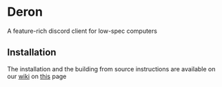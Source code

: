 # Deron
A feature-rich discord client for low-spec computers

## Installation
The installation and the building from source instructions are available on our [wiki](https://github.com/andriejs/Deron/wiki) on [this](https://github.com/andriejs/Deron/wiki/Installation) page
